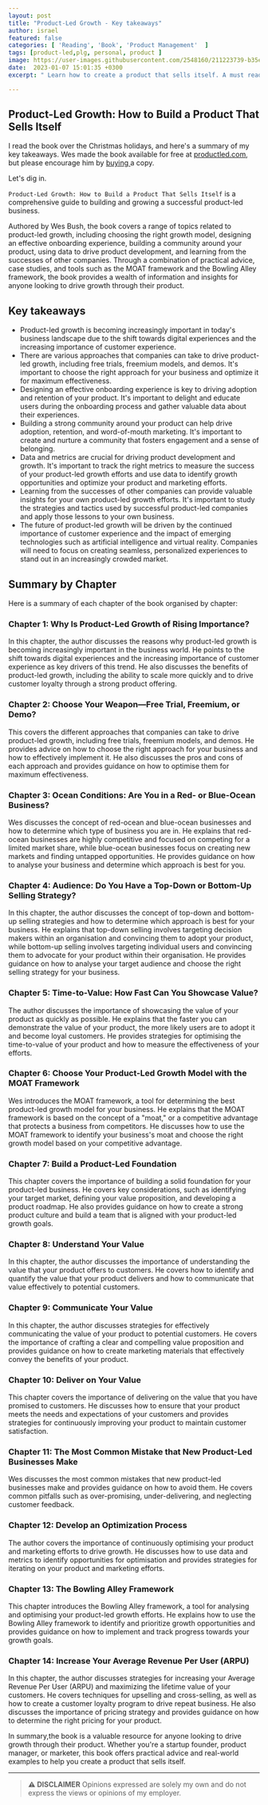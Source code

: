 ```yaml
---
layout: post
title: "Product-Led Growth - Key takeaways"
author: israel
featured: false
categories: [ 'Reading', 'Book', 'Product Management'  ]
tags: [product-led,plg, personal, product ]
image: https://user-images.githubusercontent.com/2548160/211223739-b35e28de-5365-49da-bab1-6d5992981b6d.png
date:  2023-01-07 15:01:35 +0300
excerpt: " Learn how to create a product that sells itself. A must read for Product Managers. "

---
```


<p></p>

## Product-Led Growth: How to Build a Product That Sells Itself ##

I read the book over the Christmas holidays, and here's a summary of my key takeaways. Wes made the book available for free at <a href=" https://productled.com/book">productled.com</a>, but please encourage him by <a href="https://www.amazon.com/Product-Led-Growth-Build-Product-Itself-ebook/dp/B07P6288ZF"> buying </a> a copy.  

Let's dig in. 

`Product-Led Growth: How to Build a Product That Sells Itself`  is a comprehensive guide to building and growing a successful product-led business. 
 
Authored by Wes Bush, the book covers a range of topics related to product-led growth, including choosing the right growth model, designing an effective onboarding experience, building a community around your product, using data to drive product development, and learning from the successes of other companies. Through a combination of practical advice, case studies, and tools such as the MOAT framework and the Bowling Alley framework, the book provides a wealth of information and insights for anyone looking to drive growth through their product.

## Key takeaways ##

- Product-led growth is becoming increasingly important in today's business landscape due to the shift towards digital experiences and the increasing importance of customer experience.
- There are various approaches that companies can take to drive product-led growth, including free trials, freemium models, and demos. It's important to choose the right approach for your business and optimize it for maximum effectiveness.
- Designing an effective onboarding experience is key to driving adoption and retention of your product. It's important to delight and educate users during the onboarding process and gather valuable data about their experiences.
- Building a strong community around your product can help drive adoption, retention, and word-of-mouth marketing. It's important to create and nurture a community that fosters engagement and a sense of belonging.
- Data and metrics are crucial for driving product development and growth. It's important to track the right metrics to measure the success of your product-led growth efforts and use data to identify growth opportunities and optimize your product and marketing efforts.
- Learning from the successes of other companies can provide valuable insights for your own product-led growth efforts. It's important to study the strategies and tactics used by successful product-led companies and apply those lessons to your own business.
- The future of product-led growth will be driven by the continued importance of customer experience and the impact of emerging technologies such as artificial intelligence and virtual reality. Companies will need to focus on creating seamless, personalized experiences to stand out in an increasingly crowded market.


## Summary by Chapter ##

Here is a summary of each chapter of the book organised by chapter:

### Chapter 1: Why Is Product-Led Growth of Rising Importance? ###

In this chapter, the author discusses the reasons why product-led growth is becoming increasingly important in the business world. He points to the shift towards digital experiences and the increasing importance of customer experience as key drivers of this trend. He also discusses the benefits of product-led growth, including the ability to scale more quickly and to drive customer loyalty through a strong product offering.

### Chapter 2: Choose Your Weapon—Free Trial, Freemium, or Demo? ###

This covers the different approaches that companies can take to drive product-led growth, including free trials, freemium models, and demos. He provides advice on how to choose the right approach for your business and how to effectively implement it. He also discusses the pros and cons of each approach and provides guidance on how to optimise them for maximum effectiveness.

### Chapter 3: Ocean Conditions: Are You in a Red- or Blue-Ocean Business? ###

Wes discusses the concept of red-ocean and blue-ocean businesses and how to determine which type of business you are in. He explains that red-ocean businesses are highly competitive and focused on competing for a limited market share, while blue-ocean businesses focus on creating new markets and finding untapped opportunities. He provides guidance on how to analyse your business and determine which approach is best for you.

### Chapter 4: Audience: Do You Have a Top-Down or Bottom-Up Selling Strategy? ###

In this chapter, the author discusses the concept of top-down and bottom-up selling strategies and how to determine which approach is best for your business. He explains that top-down selling involves targeting decision makers within an organisation and convincing them to adopt your product, while bottom-up selling involves targeting individual users and convincing them to advocate for your product within their organisation. He provides guidance on how to analyse your target audience and choose the right selling strategy for your business.

### Chapter 5: Time-to-Value: How Fast Can You Showcase Value? ###

The author discusses the importance of showcasing the value of your product as quickly as possible. He explains that the faster you can demonstrate the value of your product, the more likely users are to adopt it and become loyal customers. He provides strategies for optimising the time-to-value of your product and how to measure the effectiveness of your efforts.

### Chapter 6: Choose Your Product-Led Growth Model with the MOAT Framework ###

Wes introduces the MOAT framework, a tool for determining the best product-led growth model for your business. He explains that the MOAT framework is based on the concept of a "moat," or a competitive advantage that protects a business from competitors. He discusses how to use the MOAT framework to identify your business's moat and choose the right growth model based on your competitive advantage.

### Chapter 7: Build a Product-Led Foundation ###

This chapter covers the importance of building a solid foundation for your product-led business. He covers key considerations, such as identifying your target market, defining your value proposition, and developing a product roadmap. He also provides guidance on how to create a strong product culture and build a team that is aligned with your product-led growth goals.

### Chapter 8: Understand Your Value ### 

In this chapter, the author discusses the importance of understanding the value that your product offers to customers. He covers how to identify and quantify
the value that your product delivers and how to communicate that value effectively to potential customers.

### Chapter 9: Communicate Your Value ###

In this chapter, the author discusses strategies for effectively communicating the value of your product to potential customers. He covers the importance of crafting a clear and compelling value proposition and provides guidance on how to create marketing materials that effectively convey the benefits of your product.

### Chapter 10: Deliver on Your Value ###

This chapter covers the importance of delivering on the value that you have promised to customers. He discusses how to ensure that your product meets the needs and expectations of your customers and provides strategies for continuously improving your product to maintain customer satisfaction.

### Chapter 11: The Most Common Mistake that New Product-Led Businesses Make ###

Wes discusses the most common mistakes that new product-led businesses make and provides guidance on how to avoid them. He covers common pitfalls such as over-promising, under-delivering, and neglecting customer feedback.

### Chapter 12: Develop an Optimization Process ###

 The author covers the importance of continuously optimising your product and marketing efforts to drive growth. He discusses how to use data and metrics to identify opportunities for optimisation and provides strategies for iterating on your product and marketing efforts.

### Chapter 13: The Bowling Alley Framework ###
 
 This chapter introduces the Bowling Alley framework, a tool for analysing and optimising your product-led growth efforts. He explains how to use the Bowling Alley framework to identify and prioritize growth opportunities and provides guidance on how to implement and track progress towards your growth goals.

### Chapter 14: Increase Your Average Revenue Per User (ARPU) ###

In this chapter, the author discusses strategies for increasing your Average Revenue Per User (ARPU) and maximizing the lifetime value of your customers. He covers techniques for upselling and cross-selling, as well as how to create a customer loyalty program to drive repeat business. He also discusses the importance of pricing strategy and provides guidance on how to determine the right pricing for your product.


In summary,the book is a valuable resource for anyone looking to drive growth through their product. Whether you're a startup founder, product manager, or marketer, this book offers practical advice and real-world examples to help you create a product that sells itself.

-------
>  **⚠ DISCLAIMER**
> Opinions expressed are solely my own and do not express the views or opinions of my employer.


